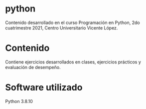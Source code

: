 # python
Contenido desarrollado en el curso Programación en Python, 2do cuatrimestre 2021, Centro Universitario Vicente López.

# Contenido
Contiene ejercicios desarrollados en clases, ejercicios prácticos y evaluación de desempeño.

# Software utilizado
Python 3.8.10
